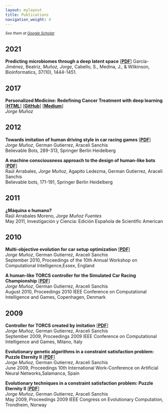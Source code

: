 ```yaml
---
layout: mylayout
title: Publications
navigation_weight: 4
---
```


<small><em>See them at [Google Scholar](https://scholar.google.es/citations?hl=en&user=aHsYF-0AAAAJ&view_op=list_works&sortby=pubdate)</em></small>

## 2021

**Predicting microbiomes through a deep latent space** [**[PDF](https://academic.oup.com/bioinformatics/article-pdf/37/10/1444/38663810/btaa971.pdf)**]
García-Jiménez, Beatriz, _Muñoz, Jorge_, Cabello, S., Medina, J., & Wilkinson,
Bioinformatics, 37(10), 1444-1451.

## 2017

**Personalized Medicine: Redefining Cancer Treatment with deep learning** [**[HTML](https://jorgemf.github.io/text%20classification/2017/10/14/personalized-medicine-redefining-cancer-treatment-by-deep-learning.html)**] [**[GitHub](https://github.com/jorgemf/kaggle_redefining_cancer_treatment)**] [**[Medium](https://medium.com/@jorgemf/personalized-medicine-redefining-cancer-treatment-with-deep-learning-f6c64a366fff)**]  
_Jorge Muñoz_

## 2012

**Towards imitation of human driving style in car racing games** [**[PDF](https://link.springer.com/chapter/10.1007%2F978-3-642-32323-2_12)**]  
_Jorge Muñoz_, German Gutierrez, Araceli Sanchis  
Believable Bots, 289-313, Springer Berlin Heidelberg 

**A machine consciousness approach to the design of human-like bots** [**[PDF](https://link.springer.com/chapter/10.1007/978-3-642-32323-2_7/fulltext.html)**]  
Raúl Arrabales, _Jorge Muñoz_, Agapito Ledezma, German Gutierrez, Araceli Sanchis  
Believable bots, 171-191, Springer Berlin Heidelberg

## 2011

**¿Máquina o humano?**  
Raúl Arrabales Moreno, _Jorge Muñoz Fuentes_  
May 2011, Investigación y Ciencia: Edición Española de Scientific American

## 2010

**Multi-objective evolution for car setup optimization** [**[PDF](https://s3.amazonaws.com/academia.edu.documents/40052996/Multi-objective_evolution_for_Car_Setup_20151116-17636-ssmos6.pdf?AWSAccessKeyId=AKIAIWOWYYGZ2Y53UL3A&Expires=1502048797&Signature=omhEMcxb5kxkEa%2BP%2FC7FckjodOc%3D&response-content-disposition=inline%3B%20filename%3DMulti-objective_evolution_for_car_setup.pdf)**]  
_Jorge Muñoz_, German Gutierrez, Araceli Sanchis  
September 2010, Proceedings of the 10th Annual Workshop on Computational Intelligence,Essex, England

**A human-like TORCS controller for the Simulated Car Racing Championship** [**[PDF](https://www.researchgate.net/profile/Araceli_Sanchis_de_Miguel/publication/224180055_A_human-like_TORCS_controller_for_the_Simulated_Car_Racing_Championship/links/00b49517e8be6dfb2d000000.pdf)**]  
_Jorge Muñoz_, German Gutierrez, Araceli Sanchis  
August 2010, Proceedings 2010 IEEE Conference on Computational Intelligence and Games, Copenhagen, Denmark

## 2009

**Controller for TORCS created by imitation** [**[PDF](https://pdfs.semanticscholar.org/4d2a/6c31ff196e6b40072ea7b6604cec2507e41d.pdf)**]  
_Jorge Muñoz_, German Gutierrez, Araceli Sanchis  
September 2009, Proceedings 2009 IEEE Conference on Computational Intelligence and Games, Milano, Italy

**Evolutionary genetic algorithms in a constraint satisfaction problem: Puzzle Eternity II** [**[PDF](https://core.ac.uk/download/pdf/30043152.pdf)**]  
_Jorge Muñoz_, German Gutierrez, Araceli Sanchis  
June 2009, Proceedings 10th International Work-Conference on Artificial Neural Networks,Salamanca, Spain

**Evolutionary techniques in a constraint satisfaction problem: Puzzle Eternity II** [**[PDF](http://users.encs.concordia.ca/~kharma/coen6321/Papers/EternityGA%20(1).pdf)**]  
_Jorge Muñoz_, German Gutierrez, Araceli Sanchis  
May 2009, Proceedings 2009 IEEE Congress on Evolutionary Computation, Trondheim, Norway

